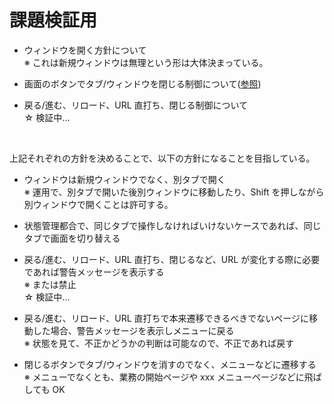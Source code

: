 # 課題検証用

* ウィンドウを開く方針について  
  ※ これは新規ウィンドウは無理という形は大体決まっている。

* 画面のボタンでタブ/ウィンドウを閉じる制御について([参照](https://github.com/visualpaper/work-km-ui-window-public/blob/main/%E8%AA%B2%E9%A1%8C1.md))

* 戻る/進む、リロード、URL 直打ち、閉じる制御について  
  ☆ 検証中...

<br>

上記それぞれの方針を決めることで、以下の方針になることを目指している。

* ウィンドウは新規ウィンドウでなく、別タブで開く  
  ※ 運用で、別タブで開いた後別ウィンドウに移動したり、Shift を押しながら別ウィンドウで開くことは許可する。

* 状態管理都合で、同じタブで操作しなければいけないケースであれば、同じタブで画面を切り替える

* 戻る/進む、リロード、URL 直打ち、閉じるなど、URL が変化する際に必要であれば警告メッセージを表示する  
  ※ または禁止  
  ☆ 検証中...

* 戻る/進む、リロード、URL 直打ちで本来遷移できるべきでないページに移動した場合、警告メッセージを表示しメニューに戻る  
  ※ 状態を見て、不正かどうかの判断は可能なので、不正であれば戻す

* 閉じるボタンでタブ/ウィンドウを消すのでなく、メニューなどに遷移する  
  ※ メニューでなくとも、業務の開始ページや xxx メニューページなどに飛ばしても OK
